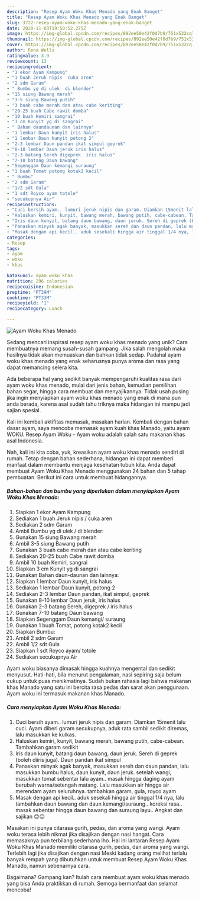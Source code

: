 ```yaml
---
description: "Resep Ayam Woku Khas Menado yang Enak Banget"
title: "Resep Ayam Woku Khas Menado yang Enak Banget"
slug: 3722-resep-ayam-woku-khas-menado-yang-enak-banget
date: 2020-11-03T19:50:52.275Z
image: https://img-global.cpcdn.com/recipes/892ee50e42f0d7b9/751x532cq70/ayam-woku-khas-menado-foto-resep-utama.jpg
thumbnail: https://img-global.cpcdn.com/recipes/892ee50e42f0d7b9/751x532cq70/ayam-woku-khas-menado-foto-resep-utama.jpg
cover: https://img-global.cpcdn.com/recipes/892ee50e42f0d7b9/751x532cq70/ayam-woku-khas-menado-foto-resep-utama.jpg
author: Rena Wells
ratingvalue: 3.9
reviewcount: 13
recipeingredient:
- "1 ekor Ayam Kampung"
- "1 buah Jeruk nipis  cuka aren"
- "2 sdm Garam"
- " Bumbu yg di ulek  di blender"
- "15 siung Bawang merah"
- "3-5 siung Bawang putih"
- "3 buah cabe merah dan atau cabe keriting"
- "20-25 buah Cabe rawit domba"
- "10 buah Kemiri sangrai"
- "3 cm Kunyit yg di sangrai"
- " Bahan daundaunan dan lainnya"
- "1 lembar Daun kunyit iris halus"
- "1 lembar Daun kunyit potong 2"
- "2-3 lembar Daun pandan ikat simpul geprek"
- "8-10 lembar Daun jeruk iris halus"
- "2-3 batang Sereh digeprek  iris halus"
- "7-10 batang Daun bawang"
- "Segenggam Daun kemangi suraung"
- "1 buah Tomat potong kotak2 kecil"
- " Bumbu"
- "2 sdm Garam"
- "1/2 sdt Gula"
- "1 sdt Royco ayam totole"
- "secukupnya Air"
recipeinstructions:
- "Cuci bersih ayam.. lumuri jeruk nipis dan garam. Diamkan 15menit lalu cuci. Ayam diberi garam secukupnya, aduk rata sambil sedikit diremas, lalu masukkan ke kulkas."
- "Haluskan kemiri, kunyit, bawang merah, bawang putih, cabe-cabean. Tambahkan garam sedikit"
- "Iris daun kunyit, batang daun bawang, daun jeruk. Sereh di geprek (boleh diiris juga). Daun pandan ikat simpul"
- "Panaskan minyak agak banyak, masukkan sereh dan daun pandan, lalu masukkan bumbu halus, daun kunyit, daun jeruk. setelah wangi, masukkan tomat sebentar lalu ayam.. masak hingga daging ayam berubah warna/setengah matang. Lalu masukkan air hingga air merendam ayam seluruhnya. tambahkan garam, gula, royco ayam"
- "Masak dengan api kecil.. aduk sesekali hingga air tinggal 1/4 nya, lalu tambahkan daun bawang dan daun kemangi/suraung.. koreksi rasa.. masak sebentar hingga daun bawang dan suraung layu.. Angkat dan sajikan 😊😉"
categories:
- Resep
tags:
- ayam
- woku
- khas

katakunci: ayam woku khas 
nutrition: 296 calories
recipecuisine: Indonesian
preptime: "PT39M"
cooktime: "PT33M"
recipeyield: "1"
recipecategory: Lunch

---
```



![Ayam Woku Khas Menado](https://img-global.cpcdn.com/recipes/892ee50e42f0d7b9/751x532cq70/ayam-woku-khas-menado-foto-resep-utama.jpg)

Sedang mencari inspirasi resep ayam woku khas menado yang unik? Cara membuatnya memang susah-susah gampang. Jika salah mengolah maka hasilnya tidak akan memuaskan dan bahkan tidak sedap. Padahal ayam woku khas menado yang enak seharusnya punya aroma dan rasa yang dapat memancing selera kita.

Ada beberapa hal yang sedikit banyak mempengaruhi kualitas rasa dari ayam woku khas menado, mulai dari jenis bahan, kemudian pemilihan bahan segar, hingga cara membuat dan menyajikannya. Tidak usah pusing jika ingin menyiapkan ayam woku khas menado yang enak di mana pun anda berada, karena asal sudah tahu triknya maka hidangan ini mampu jadi sajian spesial.

Kali ini kembali aktifitas memasak, masakan harian. Kembali dengan bahan dasar ayam, saya mencoba memasak ayam kuah khas Manado, yaitu ayam WOKU. Resep Ayam Woku - Ayam woku adalah salah satu makanan khas asal Indonesia.


Nah, kali ini kita coba, yuk, kreasikan ayam woku khas menado sendiri di rumah. Tetap dengan bahan sederhana, hidangan ini dapat memberi manfaat dalam membantu menjaga kesehatan tubuh kita. Anda dapat membuat Ayam Woku Khas Menado menggunakan 24 bahan dan 5 tahap pembuatan. Berikut ini cara untuk membuat hidangannya.

<!--inarticleads1-->

##### Bahan-bahan dan bumbu yang diperlukan dalam menyiapkan Ayam Woku Khas Menado:

1. Siapkan 1 ekor Ayam Kampung
1. Sediakan 1 buah Jeruk nipis / cuka aren
1. Sediakan 2 sdm Garam
1. Ambil  Bumbu yg di ulek / di blender:
1. Gunakan 15 siung Bawang merah
1. Ambil 3-5 siung Bawang putih
1. Gunakan 3 buah cabe merah dan atau cabe keriting
1. Sediakan 20-25 buah Cabe rawit domba
1. Ambil 10 buah Kemiri, sangrai
1. Siapkan 3 cm Kunyit yg di sangrai
1. Gunakan  Bahan daun-daunan dan lainnya:
1. Siapkan 1 lembar Daun kunyit, iris halus
1. Sediakan 1 lembar Daun kunyit, potong 2
1. Sediakan 2-3 lembar Daun pandan, ikat simpul, geprek
1. Gunakan 8-10 lembar Daun jeruk, iris halus
1. Gunakan 2-3 batang Sereh, digeprek / iris halus
1. Gunakan 7-10 batang Daun bawang
1. Siapkan Segenggam Daun kemangi/ suraung
1. Gunakan 1 buah Tomat, potong kotak2 kecil
1. Siapkan  Bumbu:
1. Ambil 2 sdm Garam
1. Ambil 1/2 sdt Gula
1. Siapkan 1 sdt Royco ayam/ totole
1. Sediakan secukupnya Air


Ayam woku biasanya dimasak hingga kuahnya mengental dan sedikit menyusut. Hati-hati, bila menurut pengalaman, nasi sepiring saja belum cukup untuk puas menikmatinya. Sudah bukan rahasia lagi bahwa makanan khas Manado yang satu ini bercita rasa pedas dan sarat akan penggunaan. Ayam woku ini termasuk makanan khas Manado. 

<!--inarticleads2-->

##### Cara menyiapkan Ayam Woku Khas Menado:

1. Cuci bersih ayam.. lumuri jeruk nipis dan garam. Diamkan 15menit lalu cuci. Ayam diberi garam secukupnya, aduk rata sambil sedikit diremas, lalu masukkan ke kulkas.
1. Haluskan kemiri, kunyit, bawang merah, bawang putih, cabe-cabean. Tambahkan garam sedikit
1. Iris daun kunyit, batang daun bawang, daun jeruk. Sereh di geprek (boleh diiris juga). Daun pandan ikat simpul
1. Panaskan minyak agak banyak, masukkan sereh dan daun pandan, lalu masukkan bumbu halus, daun kunyit, daun jeruk. setelah wangi, masukkan tomat sebentar lalu ayam.. masak hingga daging ayam berubah warna/setengah matang. Lalu masukkan air hingga air merendam ayam seluruhnya. tambahkan garam, gula, royco ayam
1. Masak dengan api kecil.. aduk sesekali hingga air tinggal 1/4 nya, lalu tambahkan daun bawang dan daun kemangi/suraung.. koreksi rasa.. masak sebentar hingga daun bawang dan suraung layu.. Angkat dan sajikan 😊😉


Masakan ini punya citarasa gurih, pedas, dan aroma yang wangi. Ayam woku terasa lebih nikmat jika disajikan dengan nasi hangat. Cara memasaknya pun terbilang sederhana lho. Hal ini lantaran Resep Ayam Woku Khas Manado memiliki citarasa gurih, pedas, dan aroma yang wangi. Terlebih lagi jika disajikan dengan nasi Meski kadang orang melihat terlalu banyak rempah yang dibutuhkan untuk membuat Resep Ayam Woku Khas Manado, namun sebenarnya cara. 

Bagaimana? Gampang kan? Itulah cara membuat ayam woku khas menado yang bisa Anda praktikkan di rumah. Semoga bermanfaat dan selamat mencoba!
